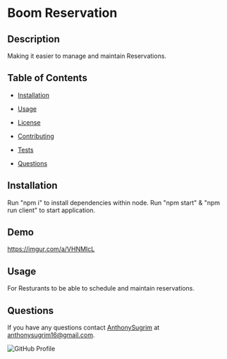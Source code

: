 # Boom Reservation

  ## Description

Making it easier to manage and maintain Reservations.

## Table of Contents 

* [Installation](#installation)

* [Usage](#usage)

* [License](#license)

* [Contributing](#contributing)

* [Tests](#tests)

* [Questions](#questions)

## Installation

Run "npm i" to install dependencies within node.
Run "npm start" & "npm run client" to start application.

## Demo

https://imgur.com/a/VHNMIcL

## Usage

For Resturants to be able to schedule and maintain reservations.

## Questions

If you have any questions contact [AnthonySugrim](https://github.com/AnthonySugrim/homework12) at anthonysugrim16@gmail.com.

![GitHub Profile](https://github.com/AnthonySugrim.png) 
